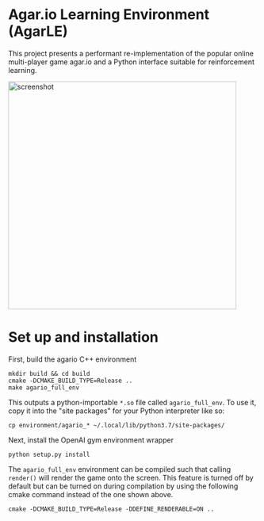 # Agar.io Learning Environment (AgarLE)

This project presents a performant re-implementation of the popular online multi-player
game agar.io and a Python interface suitable for reinforcement learning.

<img width="460" align="rcenter" alt="screenshot" src="https://user-images.githubusercontent.com/15920014/57587859-dbb31400-74c0-11e9-8f47-3e39113b99b4.png">

# Set up and installation

First, build the agario C++ environment

    mkdir build && cd build
    cmake -DCMAKE_BUILD_TYPE=Release ..
    make agario_full_env

This outputs a python-importable `*.so` file called `agario_full_env`. To
use it, copy it into the "site packages" for your Python interpreter like so:

    cp environment/agario_* ~/.local/lib/python3.7/site-packages/

Next, install the OpenAI gym environment wrapper

    python setup.py install

The `agario_full_env` environment can be compiled such that calling `render()`
will render the game onto the screen. This feature is turned off by default
but can be turned on during compilation by using the following cmake
command instead of the one shown above. 

    cmake -DCMAKE_BUILD_TYPE=Release -DDEFINE_RENDERABLE=ON ..
